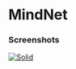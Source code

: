 # MindNet

### Screenshots
[![Solid](https://cldup.com/dTxpPi9lDf.thumb.png)](https://nodesource.com/products/nsolid)
